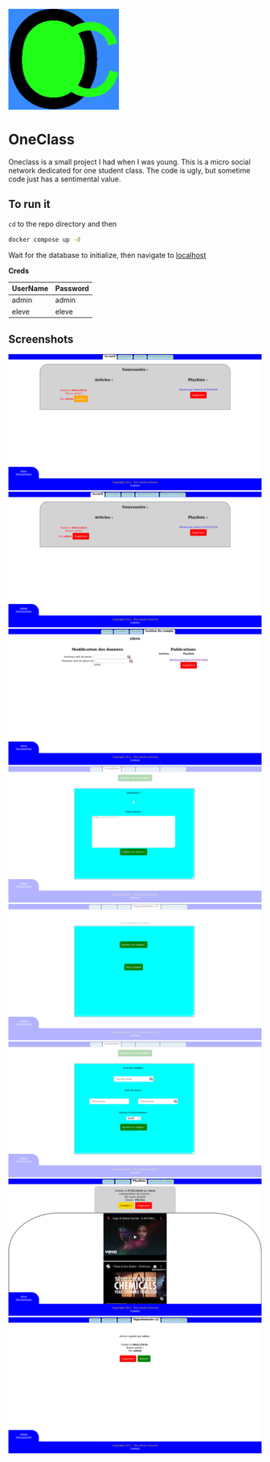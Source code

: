 ![Logo](DATA/Logo.png)
# OneClass

Oneclass is a small project I had when I was young. This is a micro social network dedicated for one student class. The code is ugly, but sometime code just has a sentimental value.

## To run it

`cd` to the repo directory and then

``` bash
docker compose up -d
```

Wait for the database to initialize, then navigate to [localhost](http://localhost)

**Creds**

|UserName|Password|
|---|---|
|admin|admin|
|eleve|eleve|

## Screenshots

![Home student model](screenshots/home_student.png)
![Home admin model](screenshots/home_admin.png)
![Account details](screenshots/account.png)
![News composition](screenshots/news_composition.png)
![Administration panel](screenshots/admin_panel.png)
![User creation](screenshots/admin_panel_new_user.png)
![Playlist detailed view](screenshots/playlist_detailed_view.png)
![Reporting](screenshots/reports.png)
